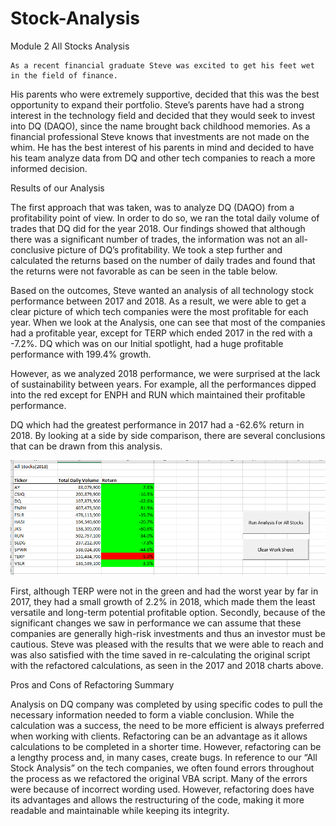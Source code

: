 # Stock-Analysis
Module 2
All Stocks Analysis

	As a recent financial graduate Steve was excited to get his feet wet in the field of finance. 
  His parents who were extremely supportive, decided that this was the best opportunity to 
expand their portfolio. Steve’s parents have had a strong interest in the technology field and 
decided that they would seek to invest into DQ (DAQO), since the name brought back childhood 
memories. As a financial professional Steve knows that investments are not made on the whim. 
He has the best interest of his parents in mind and decided to have his team analyze data from 
DQ and other tech companies to reach a more informed decision.

Results of our Analysis

The first approach that was taken, was to analyze DQ (DAQO) from a profitability point of view.
 In order to do so, we ran the total daily volume of trades that DQ did for the year 2018. 
Our findings showed that although there was a significant number of trades, the information was not
an all-conclusive picture of DQ’s profitability. We took a step further 
and calculated the returns based on the number of daily trades and found that the returns were 
not favorable as can be seen in the table below.
 


Based on the outcomes, Steve wanted an analysis of all technology stock performance 
between 2017 and 2018. As a result, we were able to get a clear picture of which tech 
companies were the most profitable for each year. When we look at the Analysis, one can see 
that most of the companies had a profitable year, except for TERP which ended 2017 in the red 
with a -7.2%. DQ which was on our Initial spotlight, had a huge profitable performance with 
199.4% growth.

 

However, as we analyzed 2018 performance, we were surprised at the lack of sustainability 
between years. For example, all the performances dipped into the red except for ENPH and RUN 
which maintained their profitable performance. 

 

DQ which had the greatest performance in 2017 had a -62.6% return in 2018. By looking at a side
by side comparison, there are several conclusions that can be drawn from this analysis. 
 
 
 ![](Images/Allstocks2018.png)

 
First, although TERP were not in the green and had the worst year by far in 2017, they 
had a small growth of 2.2% in 2018, which made them the least versatile and long-term 
potential profitable option. Secondly, because of the significant changes we saw in 
performance we can assume that these companies are generally high-risk investments and thus 
an investor must be cautious. Steve was pleased with the results that we were able to reach and 
was also satisfied with the time saved in re-calculating the original script with the refactored calculations, as seen in the 2017 and 2018 charts above. 

Pros and Cons of Refactoring Summary 

Analysis on DQ company was completed by using specific codes to pull the necessary 
information needed to form a viable conclusion. While the calculation was a success, the need to 
be more efficient is always preferred when working with clients. Refactoring can be an 
advantage as it allows calculations to be completed in a shorter time. However, refactoring can 
be a lengthy process and, in many cases, create bugs. In reference to our “All Stock Analysis” on 
the tech companies, we often found errors throughout the process as we refactored the original 
VBA script. Many of the errors were because of incorrect wording used. However, refactoring 
does have its advantages and allows the restructuring of the code, making it more readable and 
maintainable while keeping its integrity.  

  




